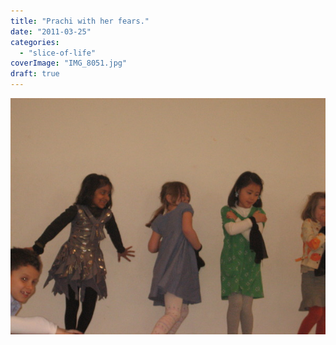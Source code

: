 ```yaml
---
title: "Prachi with her fears."
date: "2011-03-25"
categories: 
  - "slice-of-life"
coverImage: "IMG_8051.jpg"
draft: true
---
```


![](images/IMG_8051.jpg)
